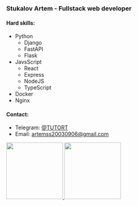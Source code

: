 ### Stukalov Artem  - Fullstack web developer
#### Hard skills:
* Python
    * Django
    * FastAPI
    * Flask
* JavsScript
    * React
    * Express
    * NodeJS
    * TypeScript
* Docker
* Nginx
#### Contact:
* Telegram: [@TUTORT](https://t.me/TUTORT)
* Email: [artemss20030906@gmail.com](mailto:artemss20030906@gmail.com)

<a href="https://www.adamalston.com/"><img height="150" src="https://github-readme-stats.vercel.app/api?username=TUTOR03&show_icons=true&include_all_commits=true&count_private=true&theme=dark" />
<img height="150" src="https://github-readme-stats.vercel.app/api/top-langs/?username=TUTOR03&layout=compact&theme=dark" /></a>
